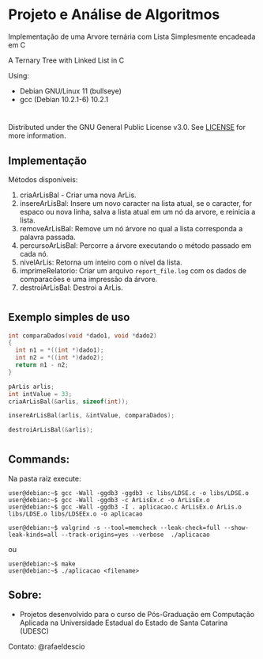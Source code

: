 # Projeto e Análise de Algoritmos


Implementação de uma Arvore ternária com Lista Simplesmente encadeada em C


A Ternary Tree with Linked List in C

Using:
- Debian GNU/Linux 11 (bullseye)
- gcc (Debian 10.2.1-6) 10.2.1

#

Distributed under the GNU General Public License v3.0. See [LICENSE](../LICENSE) for more information.

## Implementação


Métodos disponíveis:
1. criaArLisBal - Criar uma nova ArLis.
2. insereArLisBal: Insere um novo caracter na lista atual, se o caracter, for espaco ou nova linha, salva a lista atual em um nó da arvore, e reinicia a lista.
4. removeArLisBal: Remove um nó árvore no qual a lista corresponda a palavra passada.
5. percursoArLisBal: Percorre a árvore executando o método passado em cada nó.
6. nivelArLis: Retorna um inteiro com o nível da lista.
7. imprimeRelatorio: Criar um arquivo `report_file.log` com os dados de comparacões e uma impressão da árvore.
8. destroiArLisBal: Destroi a ArLis.

#

## Exemplo simples de uso
```c
int comparaDados(void *dado1, void *dado2)
{
  int n1 = *((int *)dado1);
  int n2 = *((int *)dado2);
  return n1 - n2;
}

pArLis arlis;
int intValue = 33;
criaArLisBal(&arlis, sizeof(int));

insereArLisBal(arlis, &intValue, comparaDados);

destroiArLisBal(&arlis);
```

#

## Commands:

Na pasta raiz execute:
```console
user@debian:~$ gcc -Wall -ggdb3 -ggdb3 -c libs/LDSE.c -o libs/LDSE.o
user@debian:~$ gcc -Wall -ggdb3 -c ArLisEx.c -o ArLisEx.o
user@debian:~$ gcc -Wall -ggdb3 -I . aplicacao.c ArLisEx.o ArLis.o libs/LDSE.o libs/LDSEEx.o -o aplicacao

user@debian:~$ valgrind -s --tool=memcheck --leak-check=full --show-leak-kinds=all --track-origins=yes --verbose  ./aplicacao

```
ou
```console
user@debian:~$ make
user@debian:~$ ./aplicacao <filename>
```

## Sobre:
- Projetos desenvolvido para o curso de Pós-Graduação em Computação Aplicada na Universidade Estadual do Estado de Santa Catarina (UDESC)


Contato: @rafaeldescio